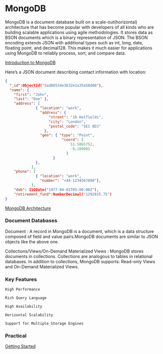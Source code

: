 # MongoDB
MongoDB is a document database built on a scale-out(horizontal) architecture that has become popular with developers of all kinds who are building scalable applications using agile methodologies. It stores data as BSON documents which is a binary representation of JSON.  The BSON encoding extends JSON with additional types such as int, long, date, floating point, and decimal128. This makes it much easier for applications using MongoDB to reliably process, sort, and compare data.


[Introduction to MongoDB](https://docs.mongodb.com/manual/introduction/)

Here’s a JSON document describing contact information with location:

```json
{
  "_id":ObjectId("5ad88534e3632e1a35a58d00"),
  "name": {
    "first": "John",
    "last": "Doe" },
    "address": [
              { "location": "work",
                "address": {
                    "street": "16 Hatfields",
                    "city": "London",
                    "postal_code": "SE1 8DJ"
                  },
                "geo": { "type": "Point",
                          "coord": [
                              51.5065752,
                              -0.109081
                            ]
                      }
              },
            ],
    "phone": [
              { "location": "work",
                "number": "+44-1234567890"},
            ],
    "dob": ISODate("1977-04-01T05:00:00Z"),
    "retirement_fund":NumberDecimal("1292815.75")
}
```
[MongoDB Architecture](https://info-mongodb-com.s3.us-east-1.amazonaws.com/MongoDB_Architecture_Guide.pdf)

### Document Databases

  Document : A record in MongoDB is a document, which is a data structure composed of field and value pairs.MongoDB documents are similar to JSON objects like the above one.

  Collections/Views/On-Demand Materialized Views : MongoDB stores documents in collections. Collections are analogous to tables in relational databases. In addition to collections, MongoDB supports: Read-only Views and On-Demand Materialized Views.

###  Key Features

    High Performance

    Rich Query Language

    High Availability

    Horizontal Scalability

    Support for Multiple Storage Engines


### Practical

[Getting Started](https://docs.mongodb.com/manual/tutorial/getting-started/)
